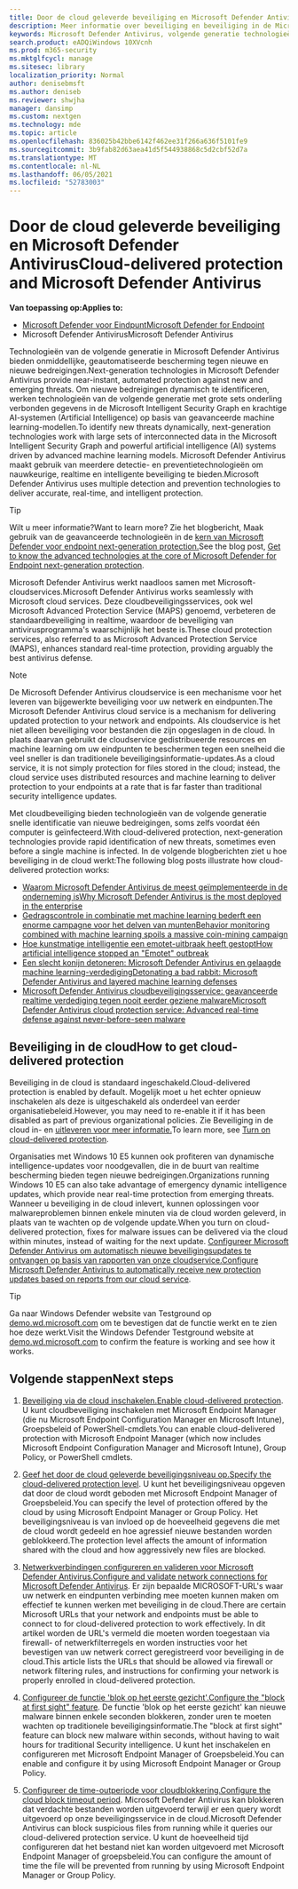 ```yaml
---
title: Door de cloud geleverde beveiliging en Microsoft Defender Antivirus
description: Meer informatie over beveiliging en beveiliging in de Microsoft Defender Antivirus
keywords: Microsoft Defender Antivirus, volgende generatie technologieën, av van de volgende generatie, machine learning, antimalware, beveiliging, defender, cloud, beveiliging in de cloud
search.product: eADQiWindows 10XVcnh
ms.prod: m365-security
ms.mktglfcycl: manage
ms.sitesec: library
localization_priority: Normal
author: denisebmsft
ms.author: deniseb
ms.reviewer: shwjha
manager: dansimp
ms.custom: nextgen
ms.technology: mde
ms.topic: article
ms.openlocfilehash: 836025b42bbe6142f462ee31f266a636f5101fe9
ms.sourcegitcommit: 3b9fab82d63aea41d5f544938868c5d2cbf52d7a
ms.translationtype: MT
ms.contentlocale: nl-NL
ms.lasthandoff: 06/05/2021
ms.locfileid: "52783003"
---
```

# <a name="cloud-delivered-protection-and-microsoft-defender-antivirus"></a><span data-ttu-id="c6fab-104">Door de cloud geleverde beveiliging en Microsoft Defender Antivirus</span><span class="sxs-lookup"><span data-stu-id="c6fab-104">Cloud-delivered protection and Microsoft Defender Antivirus</span></span>

<span data-ttu-id="c6fab-105">**Van toepassing op:**</span><span class="sxs-lookup"><span data-stu-id="c6fab-105">**Applies to:**</span></span>

- [<span data-ttu-id="c6fab-106">Microsoft Defender voor Eindpunt</span><span class="sxs-lookup"><span data-stu-id="c6fab-106">Microsoft Defender for Endpoint</span></span>](/microsoft-365/security/defender-endpoint/)
- <span data-ttu-id="c6fab-107">Microsoft Defender Antivirus</span><span class="sxs-lookup"><span data-stu-id="c6fab-107">Microsoft Defender Antivirus</span></span>

<span data-ttu-id="c6fab-108">Technologieën van de volgende generatie in Microsoft Defender Antivirus bieden onmiddellijke, geautomatiseerde bescherming tegen nieuwe en nieuwe bedreigingen.</span><span class="sxs-lookup"><span data-stu-id="c6fab-108">Next-generation technologies in Microsoft Defender Antivirus provide near-instant, automated protection against new and emerging threats.</span></span> <span data-ttu-id="c6fab-109">Om nieuwe bedreigingen dynamisch te identificeren, werken technologieën van de volgende generatie met grote sets onderling verbonden gegevens in de Microsoft Intelligent Security Graph en krachtige AI-systemen (Artificial Intelligence) op basis van geavanceerde machine learning-modellen.</span><span class="sxs-lookup"><span data-stu-id="c6fab-109">To identify new threats dynamically, next-generation technologies work with large sets of interconnected data in the Microsoft Intelligent Security Graph and powerful artificial intelligence (AI) systems driven by advanced machine learning models.</span></span> <span data-ttu-id="c6fab-110">Microsoft Defender Antivirus maakt gebruik van meerdere detectie- en preventietechnologieën om nauwkeurige, realtime en intelligente beveiliging te bieden.</span><span class="sxs-lookup"><span data-stu-id="c6fab-110">Microsoft Defender Antivirus uses multiple detection and prevention technologies to deliver accurate, real-time, and intelligent protection.</span></span> 

> [!TIP]
> <span data-ttu-id="c6fab-111">Wilt u meer informatie?</span><span class="sxs-lookup"><span data-stu-id="c6fab-111">Want to learn more?</span></span> <span data-ttu-id="c6fab-112">Zie het blogbericht, Maak gebruik van de geavanceerde technologieën in de [kern van Microsoft Defender voor endpoint next-generation protection.](https://www.microsoft.com/security/blog/2019/06/24/inside-out-get-to-know-the-advanced-technologies-at-the-core-of-microsoft-defender-atp-next-generation-protection/)</span><span class="sxs-lookup"><span data-stu-id="c6fab-112">See the blog post, [Get to know the advanced technologies at the core of Microsoft Defender for Endpoint next-generation protection](https://www.microsoft.com/security/blog/2019/06/24/inside-out-get-to-know-the-advanced-technologies-at-the-core-of-microsoft-defender-atp-next-generation-protection/).</span></span>

<span data-ttu-id="c6fab-113">Microsoft Defender Antivirus werkt naadloos samen met Microsoft-cloudservices.</span><span class="sxs-lookup"><span data-stu-id="c6fab-113">Microsoft Defender Antivirus works seamlessly with Microsoft cloud services.</span></span> <span data-ttu-id="c6fab-114">Deze cloudbeveiligingsservices, ook wel Microsoft Advanced Protection Service (MAPS) genoemd, verbeteren de standaardbeveiliging in realtime, waardoor de beveiliging van antivirusprogramma's waarschijnlijk het beste is.</span><span class="sxs-lookup"><span data-stu-id="c6fab-114">These cloud protection services, also referred to as Microsoft Advanced Protection Service (MAPS), enhances standard real-time protection, providing arguably the best antivirus defense.</span></span> 

> [!NOTE]
> <span data-ttu-id="c6fab-115">De Microsoft Defender Antivirus cloudservice is een mechanisme voor het leveren van bijgewerkte beveiliging voor uw netwerk en eindpunten.</span><span class="sxs-lookup"><span data-stu-id="c6fab-115">The Microsoft Defender Antivirus cloud service is a mechanism for delivering updated protection to your network and endpoints.</span></span> <span data-ttu-id="c6fab-116">Als cloudservice is het niet alleen beveiliging voor bestanden die zijn opgeslagen in de cloud. In plaats daarvan gebruikt de cloudservice gedistribueerde resources en machine learning om uw eindpunten te beschermen tegen een snelheid die veel sneller is dan traditionele beveiligingsinformatie-updates.</span><span class="sxs-lookup"><span data-stu-id="c6fab-116">As a cloud service, it is not simply protection for files stored in the cloud; instead, the cloud service uses distributed resources and machine learning to deliver protection to your endpoints at a rate that is far faster than traditional security intelligence updates.</span></span>

<span data-ttu-id="c6fab-117">Met cloudbeveiliging bieden technologieën van de volgende generatie snelle identificatie van nieuwe bedreigingen, soms zelfs voordat één computer is geïnfecteerd.</span><span class="sxs-lookup"><span data-stu-id="c6fab-117">With cloud-delivered protection, next-generation technologies provide rapid identification of new threats, sometimes even before a single machine is infected.</span></span> <span data-ttu-id="c6fab-118">In de volgende blogberichten ziet u hoe beveiliging in de cloud werkt:</span><span class="sxs-lookup"><span data-stu-id="c6fab-118">The following blog posts illustrate how cloud-delivered protection works:</span></span>

- [<span data-ttu-id="c6fab-119">Waarom Microsoft Defender Antivirus de meest geïmplementeerde in de onderneming is</span><span class="sxs-lookup"><span data-stu-id="c6fab-119">Why Microsoft Defender Antivirus is the most deployed in the enterprise</span></span>](https://www.microsoft.com/security/blog/2018/03/22/why-windows-defender-antivirus-is-the-most-deployed-in-the-enterprise) 
- [<span data-ttu-id="c6fab-120">Gedragscontrole in combinatie met machine learning bederft een enorme campagne voor het delven van munten</span><span class="sxs-lookup"><span data-stu-id="c6fab-120">Behavior monitoring combined with machine learning spoils a massive coin-mining campaign</span></span>](https://www.microsoft.com/security/blog/2018/03/07/behavior-monitoring-combined-with-machine-learning-spoils-a-massive-dofoil-coin-mining-campaign)
- [<span data-ttu-id="c6fab-121">Hoe kunstmatige intelligentie een emotet-uitbraak heeft gestopt</span><span class="sxs-lookup"><span data-stu-id="c6fab-121">How artificial intelligence stopped an "Emotet" outbreak</span></span>](https://www.microsoft.com/security/blog/2018/02/14/how-artificial-intelligence-stopped-an-emotet-outbreak)
- [<span data-ttu-id="c6fab-122">Een slecht konijn detoneren: Microsoft Defender Antivirus en gelaagde machine learning-verdediging</span><span class="sxs-lookup"><span data-stu-id="c6fab-122">Detonating a bad rabbit: Microsoft Defender Antivirus and layered machine learning defenses</span></span>](https://www.microsoft.com/security/blog/2017/12/11/detonating-a-bad-rabbit-windows-defender-antivirus-and-layered-machine-learning-defenses)
- [<span data-ttu-id="c6fab-123">Microsoft Defender Antivirus cloudbeveiligingsservice: geavanceerde realtime verdediging tegen nooit eerder geziene malware</span><span class="sxs-lookup"><span data-stu-id="c6fab-123">Microsoft Defender Antivirus cloud protection service: Advanced real-time defense against never-before-seen malware</span></span>](https://www.microsoft.com/security/blog/2017/07/18/windows-defender-antivirus-cloud-protection-service-advanced-real-time-defense-against-never-before-seen-malware) 
 
## <a name="how-to-get-cloud-delivered-protection"></a><span data-ttu-id="c6fab-124">Beveiliging in de cloud</span><span class="sxs-lookup"><span data-stu-id="c6fab-124">How to get cloud-delivered protection</span></span> 

<span data-ttu-id="c6fab-125">Beveiliging in de cloud is standaard ingeschakeld.</span><span class="sxs-lookup"><span data-stu-id="c6fab-125">Cloud-delivered protection is enabled by default.</span></span> <span data-ttu-id="c6fab-126">Mogelijk moet u het echter opnieuw inschakelen als deze is uitgeschakeld als onderdeel van eerder organisatiebeleid.</span><span class="sxs-lookup"><span data-stu-id="c6fab-126">However, you may need to re-enable it if it has been disabled as part of previous organizational policies.</span></span> <span data-ttu-id="c6fab-127">Zie Beveiliging in de cloud in- en [uitleveren voor meer informatie.](enable-cloud-protection-microsoft-defender-antivirus.md)</span><span class="sxs-lookup"><span data-stu-id="c6fab-127">To learn more, see [Turn on cloud-delivered protection](enable-cloud-protection-microsoft-defender-antivirus.md).</span></span>

<span data-ttu-id="c6fab-128">Organisaties met Windows 10 E5 kunnen ook profiteren van dynamische intelligence-updates voor noodgevallen, die in de buurt van realtime bescherming bieden tegen nieuwe bedreigingen.</span><span class="sxs-lookup"><span data-stu-id="c6fab-128">Organizations running Windows 10 E5 can also take advantage of emergency dynamic intelligence updates, which provide near real-time protection from emerging threats.</span></span> <span data-ttu-id="c6fab-129">Wanneer u beveiliging in de cloud inlevert, kunnen oplossingen voor malwareproblemen binnen enkele minuten via de cloud worden geleverd, in plaats van te wachten op de volgende update.</span><span class="sxs-lookup"><span data-stu-id="c6fab-129">When you turn on cloud-delivered protection, fixes for malware issues can be delivered via the cloud within minutes, instead of waiting for the next update.</span></span> <span data-ttu-id="c6fab-130">[Configureer Microsoft Defender Antivirus om automatisch nieuwe beveiligingsupdates te ontvangen op basis van rapporten van onze cloudservice.](manage-event-based-updates-microsoft-defender-antivirus.md#cloud-report-updates)</span><span class="sxs-lookup"><span data-stu-id="c6fab-130">[Configure Microsoft Defender Antivirus to automatically receive new protection updates based on reports from our cloud service](manage-event-based-updates-microsoft-defender-antivirus.md#cloud-report-updates).</span></span>

> [!TIP]
> <span data-ttu-id="c6fab-131">Ga naar Windows Defender website van Testground op [demo.wd.microsoft.com](https://demo.wd.microsoft.com?ocid=cx-wddocs-testground) om te bevestigen dat de functie werkt en te zien hoe deze werkt.</span><span class="sxs-lookup"><span data-stu-id="c6fab-131">Visit the Windows Defender Testground website at [demo.wd.microsoft.com](https://demo.wd.microsoft.com?ocid=cx-wddocs-testground) to confirm the feature is working and see how it works.</span></span>

## <a name="next-steps"></a><span data-ttu-id="c6fab-132">Volgende stappen</span><span class="sxs-lookup"><span data-stu-id="c6fab-132">Next steps</span></span>

1. <span data-ttu-id="c6fab-133">[Beveiliging via de cloud inschakelen.](enable-cloud-protection-microsoft-defender-antivirus.md)</span><span class="sxs-lookup"><span data-stu-id="c6fab-133">[Enable cloud-delivered protection](enable-cloud-protection-microsoft-defender-antivirus.md).</span></span> <span data-ttu-id="c6fab-134">U kunt cloudbeveiliging inschakelen met Microsoft Endpoint Manager (die nu Microsoft Endpoint Configuration Manager en Microsoft Intune), Groepsbeleid of PowerShell-cmdlets.</span><span class="sxs-lookup"><span data-stu-id="c6fab-134">You can enable cloud-delivered protection with Microsoft Endpoint Manager (which now includes Microsoft Endpoint Configuration Manager and Microsoft Intune), Group Policy, or PowerShell cmdlets.</span></span>

2. <span data-ttu-id="c6fab-135">[Geef het door de cloud geleverde beveiligingsniveau op.](specify-cloud-protection-level-microsoft-defender-antivirus.md)</span><span class="sxs-lookup"><span data-stu-id="c6fab-135">[Specify the cloud-delivered protection level](specify-cloud-protection-level-microsoft-defender-antivirus.md).</span></span> <span data-ttu-id="c6fab-136">U kunt het beveiligingsniveau opgeven dat door de cloud wordt geboden met Microsoft Endpoint Manager of Groepsbeleid.</span><span class="sxs-lookup"><span data-stu-id="c6fab-136">You can specify the level of protection offered by the cloud by using Microsoft Endpoint Manager or Group Policy.</span></span> <span data-ttu-id="c6fab-137">Het beveiligingsniveau is van invloed op de hoeveelheid gegevens die met de cloud wordt gedeeld en hoe agressief nieuwe bestanden worden geblokkeerd.</span><span class="sxs-lookup"><span data-stu-id="c6fab-137">The protection level affects the amount of information shared with the cloud and how aggressively new files are blocked.</span></span>

3. <span data-ttu-id="c6fab-138">[Netwerkverbindingen configureren en valideren voor Microsoft Defender Antivirus.](configure-network-connections-microsoft-defender-antivirus.md)</span><span class="sxs-lookup"><span data-stu-id="c6fab-138">[Configure and validate network connections for Microsoft Defender Antivirus](configure-network-connections-microsoft-defender-antivirus.md).</span></span> <span data-ttu-id="c6fab-139">Er zijn bepaalde MICROSOFT-URL's waar uw netwerk en eindpunten verbinding mee moeten kunnen maken om effectief te kunnen werken met beveiliging in de cloud.</span><span class="sxs-lookup"><span data-stu-id="c6fab-139">There are certain Microsoft URLs that your network and endpoints must be able to connect to for cloud-delivered protection to work effectively.</span></span> <span data-ttu-id="c6fab-140">In dit artikel worden de URL's vermeld die moeten worden toegestaan via firewall- of netwerkfilterregels en worden instructies voor het bevestigen van uw netwerk correct geregistreerd voor beveiliging in de cloud.</span><span class="sxs-lookup"><span data-stu-id="c6fab-140">This article lists the URLs that should be allowed via firewall or network filtering rules, and instructions for confirming your network is properly enrolled in cloud-delivered protection.</span></span>

4. <span data-ttu-id="c6fab-141">[Configureer de functie 'blok op het eerste gezicht'.](configure-block-at-first-sight-microsoft-defender-antivirus.md)</span><span class="sxs-lookup"><span data-stu-id="c6fab-141">[Configure the "block at first sight" feature](configure-block-at-first-sight-microsoft-defender-antivirus.md).</span></span> <span data-ttu-id="c6fab-142">De functie 'blok op het eerste gezicht' kan nieuwe malware binnen enkele seconden blokkeren, zonder uren te moeten wachten op traditionele beveiligingsinformatie.</span><span class="sxs-lookup"><span data-stu-id="c6fab-142">The "block at first sight" feature can block new malware within seconds, without having to wait hours for traditional Security intelligence.</span></span> <span data-ttu-id="c6fab-143">U kunt het inschakelen en configureren met Microsoft Endpoint Manager of Groepsbeleid.</span><span class="sxs-lookup"><span data-stu-id="c6fab-143">You can enable and configure it by using Microsoft Endpoint Manager or Group Policy.</span></span>

5. <span data-ttu-id="c6fab-144">[Configureer de time-outperiode voor cloudblokkering.](configure-cloud-block-timeout-period-microsoft-defender-antivirus.md)</span><span class="sxs-lookup"><span data-stu-id="c6fab-144">[Configure the cloud block timeout period](configure-cloud-block-timeout-period-microsoft-defender-antivirus.md).</span></span> <span data-ttu-id="c6fab-145">Microsoft Defender Antivirus kan blokkeren dat verdachte bestanden worden uitgevoerd terwijl er een query wordt uitgevoerd op onze beveiligingsservice in de cloud.</span><span class="sxs-lookup"><span data-stu-id="c6fab-145">Microsoft Defender Antivirus can block suspicious files from running while it queries our cloud-delivered protection service.</span></span> <span data-ttu-id="c6fab-146">U kunt de hoeveelheid tijd configureren dat het bestand niet kan worden uitgevoerd met Microsoft Endpoint Manager of groepsbeleid.</span><span class="sxs-lookup"><span data-stu-id="c6fab-146">You can configure the amount of time the file will be prevented from running by using Microsoft Endpoint Manager or Group Policy.</span></span>